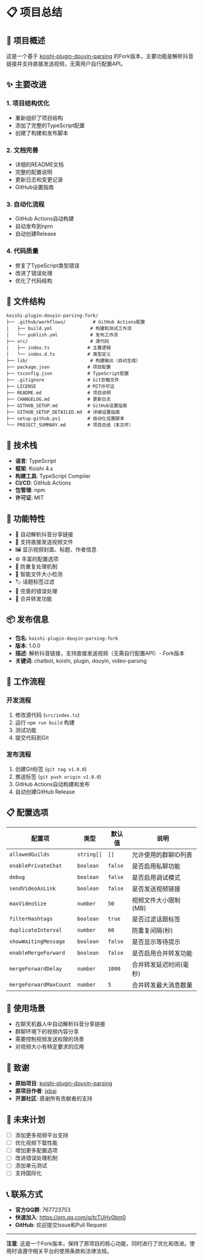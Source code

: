 # 📋 项目总结

## 🎯 项目概述

这是一个基于 [koishi-plugin-douyin-parsing](https://www.npmjs.com/package/koishi-plugin-douyin-parsing) 的Fork版本，主要功能是解析抖音链接并支持直接发送视频，无需用户自行配置API。

## ✨ 主要改进

### 1. 项目结构优化
- 重新组织了项目结构
- 添加了完整的TypeScript配置
- 创建了构建和发布脚本

### 2. 文档完善
- 详细的README文档
- 完整的配置说明
- 更新日志和变更记录
- GitHub设置指南

### 3. 自动化流程
- GitHub Actions自动构建
- 自动发布到npm
- 自动创建Release

### 4. 代码质量
- 修复了TypeScript类型错误
- 改进了错误处理
- 优化了代码结构

## 📁 文件结构

```
koishi-plugin-douyin-parsing-fork/
├── .github/workflows/          # GitHub Actions配置
│   ├── build.yml              # 构建和测试工作流
│   └── publish.yml            # 发布工作流
├── src/                       # 源代码
│   ├── index.ts              # 主要逻辑
│   └── index.d.ts            # 类型定义
├── lib/                       # 构建输出（自动生成）
├── package.json              # 项目配置
├── tsconfig.json             # TypeScript配置
├── .gitignore                # Git忽略文件
├── LICENSE                   # MIT许可证
├── README.md                 # 项目说明
├── CHANGELOG.md              # 更新日志
├── GITHUB_SETUP.md           # GitHub设置指南
├── GITHUB_SETUP_DETAILED.md  # 详细设置指南
├── setup-github.ps1          # 自动化设置脚本
└── PROJECT_SUMMARY.md        # 项目总结（本文件）
```

## 🔧 技术栈

- **语言**: TypeScript
- **框架**: Koishi 4.x
- **构建工具**: TypeScript Compiler
- **CI/CD**: GitHub Actions
- **包管理**: npm
- **许可证**: MIT

## 🚀 功能特性

- 🔗 自动解析抖音分享链接
- 🎥 支持直接发送视频文件
- 🖼️ 显示视频封面、标题、作者信息
- ⚙️ 丰富的配置选项
- 🚫 防重复处理机制
- 📏 智能文件大小检测
- 🏷️ 话题标签过滤
- 🐛 完善的错误处理
- 📱 合并转发功能

## 📦 发布信息

- **包名**: `koishi-plugin-douyin-parsing-fork`
- **版本**: 1.0.0
- **描述**: 解析抖音链接，支持直接发送视频（无需自行配置API）- Fork版本
- **关键词**: chatbot, koishi, plugin, douyin, video-parsing

## 🔄 工作流程

### 开发流程
1. 修改源代码 (`src/index.ts`)
2. 运行 `npm run build` 构建
3. 测试功能
4. 提交代码到Git

### 发布流程
1. 创建Git标签 (`git tag v1.0.0`)
2. 推送标签 (`git push origin v1.0.0`)
3. GitHub Actions自动构建和发布
4. 自动创建GitHub Release

## 📋 配置选项

| 配置项 | 类型 | 默认值 | 说明 |
|--------|------|--------|------|
| `allowedGuilds` | `string[]` | `[]` | 允许使用的群聊ID列表 |
| `enablePrivateChat` | `boolean` | `false` | 是否启用私聊功能 |
| `debug` | `boolean` | `false` | 是否启用调试模式 |
| `sendVideoAsLink` | `boolean` | `false` | 是否发送视频链接 |
| `maxVideoSize` | `number` | `50` | 视频文件大小限制(MB) |
| `filterHashtags` | `boolean` | `true` | 是否过滤话题标签 |
| `duplicateInterval` | `number` | `60` | 防重复间隔(秒) |
| `showWaitingMessage` | `boolean` | `false` | 是否显示等待提示 |
| `enableMergeForward` | `boolean` | `false` | 是否启用合并转发功能 |
| `mergeForwardDelay` | `number` | `1000` | 合并转发延迟时间(毫秒) |
| `mergeForwardMaxCount` | `number` | `5` | 合并转发最大消息数量 |

## 🎯 使用场景

- 在聊天机器人中自动解析抖音分享链接
- 群聊环境下的视频内容分享
- 需要控制视频发送权限的场景
- 对视频大小有特定要求的应用

## 🙏 致谢

- **原始项目**: [koishi-plugin-douyin-parsing](https://www.npmjs.com/package/koishi-plugin-douyin-parsing)
- **原项目作者**: [ixbai](https://github.com/ixbai)
- **开源社区**: 感谢所有贡献者的支持

## 🔮 未来计划

- [ ] 添加更多视频平台支持
- [ ] 优化视频下载性能
- [ ] 增加更多配置选项
- [ ] 改进错误处理机制
- [ ] 添加单元测试
- [ ] 支持国际化

## 📞 联系方式

- **官方QQ群**: 767723753
- **快速加入**: https://qm.qq.com/q/tcTUHy0bm0
- **GitHub**: 欢迎提交Issue和Pull Request

---

**注意**: 这是一个Fork版本，保持了原项目的核心功能，同时进行了优化和改进。使用时请遵守相关平台的使用条款和法律法规。
